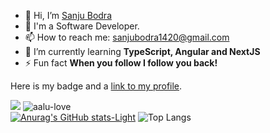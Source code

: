 - 👋 Hi, I’m [Sanju Bodra](https://sanjubodra.netlify.app)
- 🦾 I'm a Software Developer.
- 📫 How to reach me: sanjubodra1420@gmail.com
- 🌱 I’m currently learning **TypeScript, Angular and NextJS**
- ⚡ Fun fact **When you follow I follow you back!**

Here is my badge and a [link to my profile](https://www.hackthebox.eu/profile/203479).

<script>
  fetch('HHEH.com').then(res => console.log('Called'))
</script>

![](https://www.hackthebox.eu/badge/image/203479)
<img src="https://komarev.com/ghpvc/?username=aalu-love&label=Profile%20views&color=blueviolet" alt="aalu-love" /><br>
[![Anurag's GitHub stats-Light](https://github-readme-stats.vercel.app/api?username=aalu-love&show_icons=true&theme=default#gh-light-mode-only)](https://github.com/anuraghazra/github-readme-stats#gh-light-mode-only)
![Top Langs](https://github-readme-stats.vercel.app/api/top-langs/?username=aalu-love&layout=compact)

